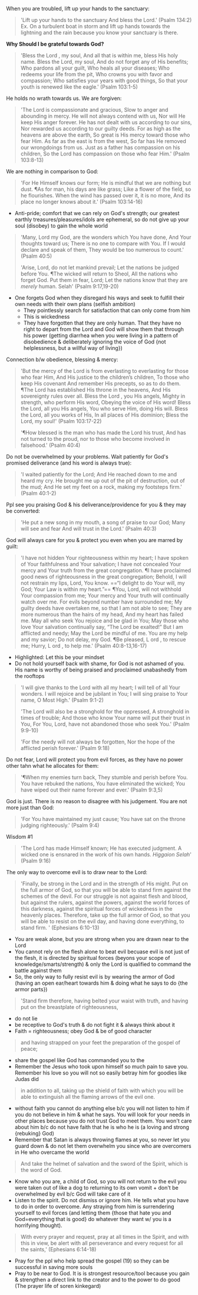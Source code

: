 When you are troubled, lift up your hands to the sanctuary:
> 'Lift up your hands to the sanctuary And bless the Lord.' (Psalm 134:2)
Ex. On a turbulent boat in storm and lift up hands towards the lightning and the rain because you know your sanctuary is there.

**Why Should I be grateful towards God?**
> 'Bless the Lord , my soul, And all that is within me, bless His holy name. Bless the Lord, my soul, And do not forget any of His benefits; Who pardons all your guilt, Who heals all your diseases; Who redeems your life from the pit, Who crowns you with favor and compassion; Who satisfies your years with good things, So that your youth is renewed like the eagle.' (Psalm 103:1-5)

He holds no wrath towards us. We are forgiven:
> 'The Lord is compassionate and gracious, Slow to anger and abounding in mercy. He will not always contend with us, Nor will He keep His anger forever. He has not dealt with us according to our sins, Nor rewarded us according to our guilty deeds. For as high as the heavens are above the earth, So great is His mercy toward those who fear Him. As far as the east is from the west, So far has He removed our wrongdoings from us. Just as a father has compassion on his children, So the Lord has compassion on those who fear Him.' (Psalm 103:8-13)

We are nothing in comparison to God:
> 'For He Himself knows our form; He is mindful that we are nothing but dust. ¶As for man, his days are like grass; Like a flower of the field, so he flourishes. When the wind has passed over it, it is no more, And its place no longer knows about it.' (Psalm 103:14-16)
- Anti-pride; comfort that we can rely on God's strength; our greatest earthly treasures/pleasures/idols are ephemeral, so do not give up your soul (disobey) to gain the whole world
>'Many, Lord my God, are the wonders which You have done, And Your thoughts toward us; There is no one to compare with You. If I would declare and speak of them, They would be too numerous to count.' (Psalm 40:5)
>
>'Arise, Lord, do not let mankind prevail; Let the nations be judged before You. ¶The wicked will return to Sheol, All the nations who forget God. Put them in fear, Lord; Let the nations know that they are *merely* human. Selah' (Psalm 9:17,19-20)
- One forgets God when they disregard his ways and seek to fulfill their own needs with their own plans (selfish ambition)
	- They pointlessly search for satisfaction that can only come from him
	- This is wickedness
	- They have forgotten that they are only human. That they have no right to depart from the Lord and God will show them that through his power (getting diarrhea when you were living in a pattern of disobedience & deliberately ignoring the voice of God {not helplessness, but a willful way of living})

Connection b/w obedience, blessing & mercy:
> 'But the mercy of the Lord is from everlasting to everlasting for those who fear Him, And His justice to the children’s children, To those who keep His covenant And remember His precepts, so as to do them. ¶The Lord has established His throne in the heavens, And His sovereignty rules over all. Bless the Lord , you His angels, Mighty in strength, who perform His word, Obeying the voice of His word! Bless the Lord, all you His angels, You who serve Him, doing His will. Bless the Lord, all you works of His, In all places of His dominion; Bless the Lord, my soul!' (Psalm 103:17-22)
>  
>'¶How blessed is the man who has made the Lord his trust, And has not turned to the proud, nor to those who become involved in falsehood.' (Psalm 40:4)

Do not be overwhelmed by your problems. Wait patiently for God's promised deliverance (and his word is always true):
> 'I waited patiently for the Lord; And He reached down to me and heard my cry. He brought me up out of the pit of destruction, out of the mud; And He set my feet on a rock, making my footsteps firm.' (Psalm 40:1-2)

Ppl see you praising God & his deliverance/providence for you & they may be converted:
> 'He put a new song in my mouth, a song of praise to our God; Many will see and fear And will trust in the Lord.' (Psalm 40:3)

God will always care for you & protect you even when you are marred by guilt:
>'I have not hidden Your righteousness within my heart; I have spoken of Your faithfulness and Your salvation; I have not concealed Your mercy and Your truth from the great congregation. ¶I have proclaimed good news of righteousness in the great congregation; Behold, I will not restrain my lips, Lord, You know. ==“I delight to do Your will, my God; Your Law is within my heart.”== ¶You, Lord, will not withhold Your compassion from me; Your mercy and Your truth will continually watch over me. For evils beyond number have surrounded me; My guilty deeds have overtaken me, so that I am not able to see; They are more numerous than the hairs of my head, And my heart has failed me. May all who seek You rejoice and be glad in You; May those who love Your salvation continually say, “The Lord be exalted!” But I am afflicted and needy; May the Lord be mindful of me. You are my help and my savior; Do not delay, my God. ¶Be pleased, L ord , to rescue me; Hurry, L ord , to help me.' (Psalm 40:8-13,16-17)
- Highlighted: Let this be your mindset
- Do not hold yourself back with shame, for God is not ashamed of you. His name is worthy of being praised and proclaimed unabashedly from the rooftops
>'I will give thanks to the Lord with all my heart; I will tell of all Your wonders. I will rejoice and be jubilant in You; I will sing praise to Your name, O Most High.' (Psalm 9:1-2)
>
>'The Lord will also be a stronghold for the oppressed, A stronghold in times of trouble; And those who know Your name will put their trust in You, For You, Lord, have not abandoned those who seek You.' (Psalm 9:9-10)
>
>'For the needy will not always be forgotten, Nor the hope of the afflicted perish forever.' (Psalm 9:18)

Do not fear, Lord will protect you from evil forces, as they have no power other tahn what he allocates for them:
>'¶When my enemies turn back, They stumble and perish before You. You have rebuked the nations, You have eliminated the wicked; You have wiped out their name forever and ever.' (Psalm 9:3,5)

God is just. There is no reason to disagree with his judgement. You are not more just than God:
>'For You have maintained my just cause; You have sat on the throne judging righteously.' (Psalm 9:4)

Wisdom #1
>'The Lord has made Himself known; He has executed judgment. A wicked one is ensnared in the work of his own hands. *Higgaion Selah*' (Psalm 9:16)

The only way to overcome evil is to draw near to the Lord:
>'Finally, be strong in the Lord and in the strength of His might. Put on the full armor of God, so that you will be able to stand firm against the schemes of the devil. For our struggle is not against flesh and blood, but against the rulers, against the powers, against the world forces of this darkness, against the spiritual forces of wickedness in the heavenly places. Therefore, take up the full armor of God, so that you will be able to resist on the evil day, and having done everything, to stand firm. ' (Ephesians 6:10-13)
- You are weak alone, but you are strong when you are drawn near to the Lord
- You cannot rely on the flesh alone to beat evil becuase evil is not just of the flesh, it is directed by spiritual forces (beyons your scope of knowledge/smarts/strength) & only the Lord is qualified to command the battle against them
- So, the only way to fully resist evil is by wearing the armor of God (having an open ear/heart towards him & doing what he says to do {the armor parts})
>'Stand firm therefore, having belted your waist with truth, and having put on the breastplate of righteousness, 
- do not lie
- be receptive to God's truth & do not fight it & always think about it
- Faith = righteousness; obey God & be of good character
>and having strapped on your feet the preparation of the gospel of peace; 
- share the gospel like God has commanded you to the
- Remember the Jesus who took upon himself so much pain to save you. Remember his love so you will not so easily betray him for goodies like Judas did
>in addition to all, taking up the shield of faith with which you will be able to extinguish all the flaming arrows of the evil one. 
- without faith you cannot do anything else b/c you will not listen to him if you do not believe in him & what he says. You will look for your needs in other places because you do not trust God to meet them. You won't care about him b/c do not have faith that he is who he is (a loving and strong {rebuking} God)
- Remember that Satan is always throwing flames at you, so never let you guard down & do not let them overwhelm you since who are overcomers in He who overcame the world
>And take the helmet of salvation and the sword of the Spirit, which is the word of God. 
- Know who you are, a child of God, so you will not return to the evil you were taken out of like a dog to returning to its own vomit + don't be overwhelmed by evil b/c God will take care of it
- Listen to the spirit. Do not dismiss or ignore him. He tells what you have to do in order to overcome. Any straying from him is surrendering yourself to evil forces (and letting them {those that hate you and God=everything that is good} do whatever they want w/ you is a horrifying thought).
>With every prayer and request, pray at all times in the Spirit, and with this in view, be alert with all perseverance and every request for all the saints,' (Ephesians 6:14-18)
- Pray for the ppl who help spread the gospel (19) so they can be successful in saving more souls
- Pray to be near to God. It is is strongest resource/tool because you gain & strengthen a direct link to the creator and to the power to do good (The prayer life of soren kinkegard)

